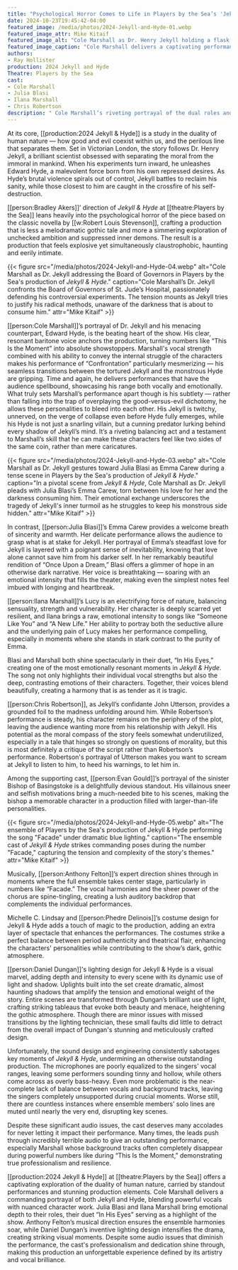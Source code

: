 ```yaml
---
title: "Psychological Horror Comes to Life in Players by the Sea’s 'Jekyll & Hyde'"
date: 2024-10-23T19:45:42-04:00
featured_image: /media/photos/2024-Jekyll-and-Hyde-01.webp
featured_image_attr: Mike Kitaif
featured_image_alt: "Cole Marshall as Dr. Henry Jekyll holding a flask high during a pivotal scene in Players by the Sea's production of Jekyll & Hyde."
featured_image_caption: "Cole Marshall delivers a captivating performance as Dr. Henry Jekyll in Players by the Sea's production of *Jekyll & Hyde*, commanding the stage with a mesmerizing portrayal of the tormented scientist."
authors: 
- Ray Hollister
production: 2024 Jekyll and Hyde
Theatre: Players by the Sea
cast: 
- Cole Marshall
- Julia Blasi
- Ilana Marshall
- Chris Robertson
description: " Cole Marshall’s riveting portrayal of the dual roles and a talented ensemble turn Players by the Sea’s 'Jekyll & Hyde' into an unforgettable theatrical experience."
---
```

At its core, [[production:2024 Jekyll & Hyde]] is a study in the duality of human nature — how good and evil coexist within us, and the perilous line that separates them. Set in Victorian London, the story follows Dr. Henry Jekyll, a brilliant scientist obsessed with separating the moral from the immoral in mankind. When his experiments turn inward, he unleashes Edward Hyde, a malevolent force born from his own repressed desires. As Hyde’s brutal violence spirals out of control, Jekyll battles to reclaim his sanity, while those closest to him are caught in the crossfire of his self-destruction.

[[person:Bradley Akers]]’ direction of *Jekyll & Hyde* at [[theatre:Players by the Sea]] leans heavily into the psychological horror of the piece based on the classic novella by [[w:Robert Louis Stevenson]], crafting a production that is less a melodramatic gothic tale and more a simmering exploration of unchecked ambition and suppressed inner demons. The result is a production that feels explosive yet simultaneously claustrophobic, haunting and eerily intimate.

{{< figure src="/media/photos/2024-Jekyll-and-Hyde-04.webp" alt="Cole Marshall as Dr. Jekyll addressing the Board of Governors in Players by the Sea's production of *Jekyll & Hyde*." caption="Cole Marshall’s Dr. Jekyll confronts the Board of Governors of St. Jude’s Hospital, passionately defending his controversial experiments. The tension mounts as Jekyll tries to justify his radical methods, unaware of the darkness that is about to consume him." attr="Mike Kitaif" >}}

[[person:Cole Marshall]]’s portrayal of Dr. Jekyll and his menacing counterpart, Edward Hyde, is the beating heart of the show. His clear, resonant baritone voice anchors the production, turning numbers like “This Is the Moment” into absolute showstoppers. Marshall's vocal strength combined with his ability to convey the internal struggle of the characters makes his performance of “Confrontation” particularly mesmerizing — his seamless transitions between the tortured Jekyll and the monstrous Hyde are gripping. Time and again, he delivers performances that have the audience spellbound, showcasing his range both vocally and emotionally. What truly sets Marshall’s performance apart though is his subtlety — rather than falling into the trap of overplaying the good-versus-evil dichotomy, he allows these personalities to bleed into each other. His Jekyll is twitchy, unnerved, on the verge of collapse even before Hyde fully emerges, while his Hyde is not just a snarling villain, but a cunning predator lurking behind every shadow of Jekyll’s mind. It’s a riveting balancing act and a testament to Marshall’s skill that he can make these characters feel like two sides of the same coin, rather than mere caricatures.

{{< figure src="/media/photos/2024-Jekyll-and-Hyde-03.webp" alt="Cole Marshall as Dr. Jekyll gestures toward Julia Blasi as Emma Carew during a tense scene in Players by the Sea's production of *Jekyll & Hyde*." caption="In a pivotal scene from *Jekyll & Hyde*, Cole Marshall as Dr. Jekyll pleads with Julia Blasi’s Emma Carew, torn between his love for her and the darkness consuming him. Their emotional exchange underscores the tragedy of Jekyll's inner turmoil as he struggles to keep his monstrous side hidden." attr="Mike Kitaif" >}}

In contrast, [[person:Julia Blasi]]’s Emma Carew provides a welcome breath of sincerity and warmth. Her delicate performance allows the audience to grasp what is at stake for Jekyll.  Her portrayal of Emma’s steadfast love for Jekyll is layered with a poignant sense of inevitability, knowing that love alone cannot save him from his darker self. In her remarkably beautiful rendition of “Once Upon a Dream,” Blasi offers a glimmer of hope in an otherwise dark narrative. Her voice is breathtaking — soaring with an emotional intensity that fills the theater, making even the simplest notes feel imbued with longing and heartbreak.

[[person:Ilana Marshall]]’s Lucy is an electrifying force of nature, balancing sensuality, strength and vulnerability. Her character is deeply scarred yet resilient, and Ilana brings a raw, emotional intensity to songs like “Someone Like You” and “A New Life.” Her ability to portray both the seductive allure and the underlying pain of Lucy makes her performance compelling, especially in moments where she stands in stark contrast to the purity of Emma.

Blasi and Marshall both shine spectacularly in their duet, “In His Eyes,” creating one of the most emotionally resonant moments in *Jekyll & Hyde*. The song not only highlights their individual vocal strengths but also the deep, contrasting emotions of their characters. Together, their voices blend beautifully, creating a harmony that is as tender as it is tragic. 

[[person:Chris Robertson]], as Jekyll’s confidante John Utterson, provides a grounded foil to the madness unfolding around him. While Robertson’s performance is steady, his character remains on the periphery of the plot, leaving the audience wanting more from his relationship with Jekyll. His potential as the moral compass of the story feels somewhat underutilized, especially in a tale that hinges so strongly on questions of morality, but this is most definitely a critique of the script rather than Robertson’s performance. Robertson's portrayal of Utterson makes you want to scream at Jekyll to listen to him, to heed his warnings, to let him in.

Among the supporting cast, [[person:Evan Gould]]’s portrayal of the sinister Bishop of Basingstoke is a delightfully devious standout. His villainous sneer and selfish motivations bring a much-needed bite to his scenes, making the bishop a memorable character in a production filled with larger-than-life personalities.

{{< figure src="/media/photos/2024-Jekyll-and-Hyde-05.webp" alt="The ensemble of Players by the Sea's production of Jekyll & Hyde performing the song \"Facade\" under dramatic blue lighting." caption="The ensemble cast of *Jekyll & Hyde* strikes commanding poses during the number \"Facade,\" capturing the tension and complexity of the story's themes." attr="Mike Kitaif" >}}

Musically, [[person:Anthony Felton]]’s expert direction shines through in moments where the full ensemble takes center stage, particularly in numbers like “Facade.” The vocal harmonies and the sheer power of the chorus are spine-tingling, creating a lush auditory backdrop that complements the individual performances.

Michelle C. Lindsay and [[person:Phedre Delinois]]’s costume design for Jekyll & Hyde adds a touch of magic to the production, adding an extra layer of spectacle that enhances the performances. The costumes strike a perfect balance between period authenticity and theatrical flair, enhancing the characters' personalities while contributing to the show’s dark, gothic atmosphere.

[[person:Daniel Dungan]]'s lighting design for Jekyll & Hyde is a visual marvel, adding depth and intensity to every scene with its dynamic use of light and shadow. Uplights built into the set create dramatic, almost haunting shadows that amplify the tension and emotional weight of the story. Entire scenes are transformed through Dungan’s brilliant use of light, crafting striking tableaus that evoke both beauty and menace, heightening the gothic atmosphere. Though there are minor issues with missed transitions by the lighting technician, these small faults did little to detract from the overall impact of Dungan's stunning and meticulously crafted design.

Unfortunately, the sound design and engineering consistently sabotages key moments of *Jekyll & Hyde*, undermining an otherwise outstanding production. The microphones are poorly equalized to the singers' vocal ranges, leaving some performers sounding tinny and hollow, while others come across as overly bass-heavy. Even more problematic is the near-complete lack of balance between vocals and background tracks, leaving the singers completely unsupported during crucial moments. Worse still, there are countless instances where ensemble members’ solo lines are muted until nearly the very end, disrupting key scenes. 

Despite these significant audio issues, the cast deserves many accolades for never letting it impact their performance. Many times, the leads push through incredibly terrible audio to give an outstanding performance, especially Marshall whose background tracks often completely disappear during powerful numbers like during “This Is the Moment,” demonstrating true professionalism and resilience.

[[production:2024 Jekyll & Hyde]] at [[theatre:Players by the Sea]] offers a captivating exploration of the duality of human nature, carried by standout performances and stunning production elements. Cole Marshall delivers a commanding portrayal of both Jekyll and Hyde, blending powerful vocals with nuanced character work. Julia Blasi and Ilana Marshall bring emotional depth to their roles, their duet “In His Eyes” serving as a highlight of the show. Anthony Felton’s musical direction ensures the ensemble harmonies soar, while Daniel Dungan’s inventive lighting design intensifies the drama, creating striking visual moments. Despite some audio issues that diminish the performance, the cast's professionalism and dedication shine through, making this production an unforgettable experience defined by its artistry and vocal brilliance.